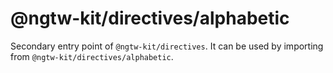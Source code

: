 # @ngtw-kit/directives/alphabetic

Secondary entry point of `@ngtw-kit/directives`. It can be used by importing from `@ngtw-kit/directives/alphabetic`.
